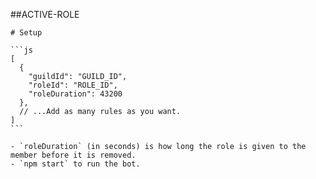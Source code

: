 ##ACTIVE-ROLE

	# Setup

	```js
	[
	  {
		"guildId": "GUILD_ID",
		"roleId": "ROLE_ID",
		"roleDuration": 43200
	  },
	  // ...Add as many rules as you want.
	]
	```
	
	- `roleDuration` (in seconds) is how long the role is given to the member before it is removed.
	- `npm start` to run the bot.

